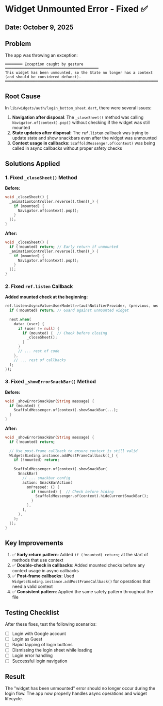 # Widget Unmounted Error - Fixed ✅

## Date: October 9, 2025

## Problem
The app was throwing an exception:
```
════════ Exception caught by gesture ═══════════════════════════════════════════
This widget has been unmounted, so the State no longer has a context (and should be considered defunct).
════════════════════════════════════════════════════════════════════════════════
```

## Root Cause
In `lib/widgets/auth/login_bottom_sheet.dart`, there were several issues:

1. **Navigation after disposal**: The `_closeSheet()` method was calling `Navigator.of(context).pop()` without checking if the widget was still mounted
2. **State updates after disposal**: The `ref.listen` callback was trying to update state and show snackbars even after the widget was unmounted
3. **Context usage in callbacks**: `ScaffoldMessenger.of(context)` was being called in async callbacks without proper safety checks

## Solutions Applied

### 1. Fixed `_closeSheet()` Method
**Before:**
```dart
void _closeSheet() {
  _animationController.reverse().then((_) {
    if (mounted) {
      Navigator.of(context).pop();
    }
  });
}
```

**After:**
```dart
void _closeSheet() {
  if (!mounted) return; // Early return if unmounted
  _animationController.reverse().then((_) {
    if (mounted) {
      Navigator.of(context).pop();
    }
  });
}
```

### 2. Fixed `ref.listen` Callback
**Added mounted check at the beginning:**
```dart
ref.listen<AsyncValue<UserModel?>>(authNotifierProvider, (previous, next) {
  if (!mounted) return; // Guard against unmounted widget
  
  next.when(
    data: (user) {
      if (user != null) {
        if (mounted) {  // Check before closing
          _closeSheet();
        }
      }
      // ... rest of code
    },
    // ... rest of callbacks
  );
});
```

### 3. Fixed `_showErrorSnackBar()` Method
**Before:**
```dart
void _showErrorSnackBar(String message) {
  if (mounted) {
    ScaffoldMessenger.of(context).showSnackBar(...);
  }
}
```

**After:**
```dart
void _showErrorSnackBar(String message) {
  if (!mounted) return;
  
  // Use post-frame callback to ensure context is still valid
  WidgetsBinding.instance.addPostFrameCallback((_) {
    if (!mounted) return;
    
    ScaffoldMessenger.of(context).showSnackBar(
      SnackBar(
        // ... snackbar config
        action: SnackBarAction(
          onPressed: () {
            if (mounted) {  // Check before hiding
              ScaffoldMessenger.of(context).hideCurrentSnackBar();
            }
          },
        ),
      ),
    );
  });
}
```

## Key Improvements

1. ✅ **Early return pattern**: Added `if (!mounted) return;` at the start of methods that use context
2. ✅ **Double-check in callbacks**: Added mounted checks before any context usage in async callbacks
3. ✅ **Post-frame callbacks**: Used `WidgetsBinding.instance.addPostFrameCallback()` for operations that need a valid context
4. ✅ **Consistent pattern**: Applied the same safety pattern throughout the file

## Testing Checklist

After these fixes, test the following scenarios:

- [ ] Login with Google account
- [ ] Login as Guest
- [ ] Rapid tapping of login buttons
- [ ] Dismissing the login sheet while loading
- [ ] Login error handling
- [ ] Successful login navigation

## Result

The "widget has been unmounted" error should no longer occur during the login flow. The app now properly handles async operations and widget lifecycle.
